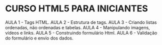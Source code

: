 # CURSO HTML5 PARA INICIANTES

AULA 1 - Tags HTML.
AULA 2 - Estrutura de tags.
AULA 3 - Criando listas ordenadas, não ordenadas e tabelas.
AULA 4 - Manipulando imagens, vídeos e links.
AULA 5 - Construindo formulário Html.
AULA 6 - Validação do formulário e envio dos dados.

